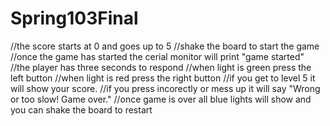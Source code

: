 # Spring103Final
//the score starts at 0 and goes up to 5
//shake the board to start the game
//once the game has started the cerial monitor will print "game started"
//the player has three seconds to respond
//when light is green press the left button
//when light is red press the right button
//if you get to level 5 it will show your score.
//if you press incorectly or mess up it will say "Wrong or too slow! Game over."
//once game is over all blue lights will show and you can shake the board to restart
